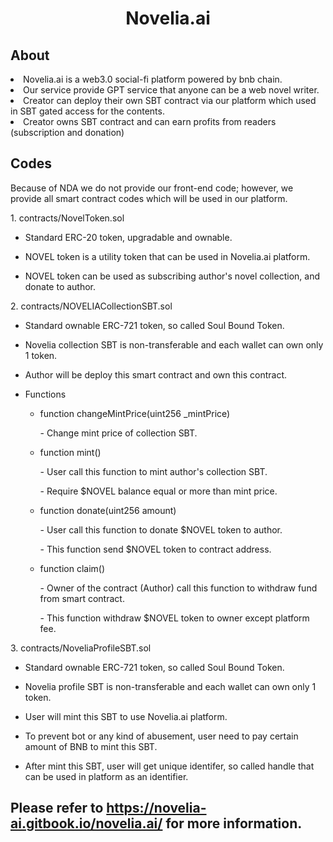 <h1 align='center'>Novelia.ai</h1>
<h2>About</h2>
<li>Novelia.ai is a web3.0 social-fi platform powered by bnb chain.</li>
<li>Our service provide GPT service that anyone can be a web novel writer.</li>
<li>Creator can deploy their own SBT contract via our platform which used in SBT gated access for the contents.</li>
<li>Creator owns SBT contract and can earn profits from readers (subscription and donation)</li>
<h2>Codes</h2>
<p>Because of NDA we do not provide our front-end code; however, we provide all smart contract codes which will be used in our platform.</p>
<p>1. contracts/NovelToken.sol</p>
<ul><li>Standard ERC-20 token, upgradable and ownable.</li></ul>
<ul><li>NOVEL token is a utility token that can be used in Novelia.ai platform. </li></ul>
<ul><li>NOVEL token can be used as subscribing author's novel collection, and donate to author.</li></ul>
<p>2. contracts/NOVELIACollectionSBT.sol</p>
<ul><li>Standard ownable ERC-721 token, so called Soul Bound Token.</li></ul>
<ul><li>Novelia collection SBT is non-transferable and each wallet can own only 1 token.</li></ul>
<ul><li>Author will be deploy this smart contract and own this contract.</li></ul>
<ul><li>Functions</li></ul>
<ul><ul><li>function changeMintPrice(uint256 _mintPrice)</li></ul></ul>
<ul><ul>- Change mint price of collection SBT.</ul></ul>
<ul><ul><li>function mint()</li></ul></ul>
<ul><ul>- User call this function to mint author's collection SBT.</ul></ul>
<ul><ul>- Require $NOVEL balance equal or more than mint price.</ul></ul>
<ul><ul><li>function donate(uint256 amount)</li></ul></ul>
<ul><ul>- User call this function to donate $NOVEL token to author.</ul></ul>
<ul><ul>- This function send $NOVEL token to contract address.</ul></ul>
<ul><ul><li>function claim()</li></ul></ul>
<ul><ul>- Owner of the contract (Author) call this function to withdraw fund from smart contract.</ul></ul>
<ul><ul>- This function withdraw $NOVEL token to owner except platform fee.</ul></ul>
<p>3. contracts/NoveliaProfileSBT.sol</p>
<ul><li>Standard ownable ERC-721 token, so called Soul Bound Token.</li></ul>
<ul><li>Novelia profile SBT is non-transferable and each wallet can own only 1 token.</li></ul>
<ul><li>User will mint this SBT to use Novelia.ai platform.</li></ul>
<ul><li>To prevent bot or any kind of abusement, user need to pay certain amount of BNB to mint this SBT.</li></ul>
<ul><li>After mint this SBT, user will get unique identifer, so called handle that can be used in platform as an identifier.</li></ul>
<h2>Please refer to <a href="https://novelia-ai.gitbook.io/novelia.ai/">https://novelia-ai.gitbook.io/novelia.ai/</a> for more information.</h2>



